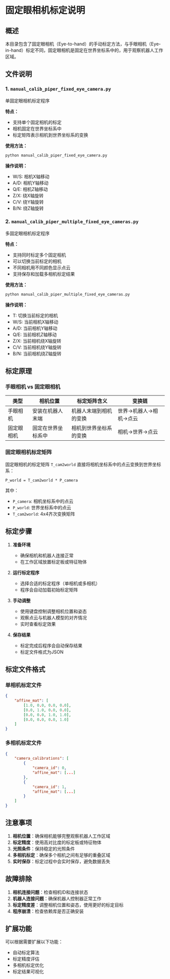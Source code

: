 # 固定眼相机标定说明

## 概述

本目录包含了固定眼相机（Eye-to-hand）的手动标定方法，与手眼相机（Eye-in-hand）标定不同，固定眼相机是固定在世界坐标系中的，用于观察机器人工作区域。

## 文件说明

### 1. `manual_calib_piper_fixed_eye_camera.py`
单固定眼相机标定程序

**特点：**
- 支持单个固定相机的标定
- 相机固定在世界坐标系中
- 标定矩阵表示相机到世界坐标系的变换

**使用方法：**
```bash
python manual_calib_piper_fixed_eye_camera.py
```

**操作说明：**
- W/S: 相机X轴移动
- A/D: 相机Y轴移动
- Q/E: 相机Z轴移动
- Z/X: 绕X轴旋转
- C/V: 绕Y轴旋转
- B/N: 绕Z轴旋转

### 2. `manual_calib_piper_multiple_fixed_eye_cameras.py`
多固定眼相机标定程序

**特点：**
- 支持同时标定多个固定相机
- 可以切换当前标定的相机
- 不同相机用不同颜色显示点云
- 支持保存和加载多相机标定结果

**使用方法：**
```bash
python manual_calib_piper_multiple_fixed_eye_cameras.py
```

**操作说明：**
- T: 切换当前标定的相机
- W/S: 当前相机X轴移动
- A/D: 当前相机Y轴移动
- Q/E: 当前相机Z轴移动
- Z/X: 当前相机绕X轴旋转
- C/V: 当前相机绕Y轴旋转
- B/N: 当前相机绕Z轴旋转

## 标定原理

### 手眼相机 vs 固定眼相机

| 类型 | 相机位置 | 标定矩阵含义 | 变换链 |
|------|----------|--------------|--------|
| 手眼相机 | 安装在机器人末端 | 机器人末端到相机的变换 | 世界→机器人→相机→点云 |
| 固定眼相机 | 固定在世界坐标系中 | 相机到世界坐标系的变换 | 相机→世界→点云 |

### 固定眼相机标定矩阵

固定眼相机的标定矩阵 `T_cam2world` 直接将相机坐标系中的点云变换到世界坐标系：

```
P_world = T_cam2world * P_camera
```

其中：
- `P_camera`: 相机坐标系中的点云
- `P_world`: 世界坐标系中的点云
- `T_cam2world`: 4x4齐次变换矩阵

## 标定步骤

1. **准备环境**
   - 确保相机和机器人连接正常
   - 在工作区域放置标定板或特征物体

2. **运行标定程序**
   - 选择合适的标定程序（单相机或多相机）
   - 程序会自动加载初始标定矩阵

3. **手动调整**
   - 使用键盘控制调整相机位置和姿态
   - 观察点云与机器人模型的对齐情况
   - 实时查看标定效果

4. **保存结果**
   - 标定完成后程序会自动保存结果
   - 标定文件格式为JSON

## 标定文件格式

### 单相机标定文件
```json
{
    "affine_mat": [
        [1.0, 0.0, 0.0, 0.0],
        [0.0, 1.0, 0.0, 0.0],
        [0.0, 0.0, 1.0, 1.0],
        [0.0, 0.0, 0.0, 1.0]
    ]
}
```

### 多相机标定文件
```json
{
    "camera_calibrations": [
        {
            "camera_id": 0,
            "affine_mat": [...]
        },
        {
            "camera_id": 1,
            "affine_mat": [...]
        }
    ]
}
```

## 注意事项

1. **相机位置**：确保相机能够完整观察机器人工作区域
2. **标定精度**：使用高对比度的标定板或特征物体
3. **光照条件**：保持稳定的光照条件
4. **多相机标定**：确保多个相机之间有足够的重叠区域
5. **实时保存**：标定过程中会实时保存，避免数据丢失

## 故障排除

1. **相机连接问题**：检查相机ID和连接状态
2. **机器人连接问题**：确保机器人控制器正常工作
3. **标定精度差**：调整相机位置和姿态，使用更好的标定目标
4. **程序崩溃**：检查依赖库是否正确安装

## 扩展功能

可以根据需要扩展以下功能：
- 自动标定算法
- 标定精度评估
- 多相机标定优化
- 标定结果可视化



